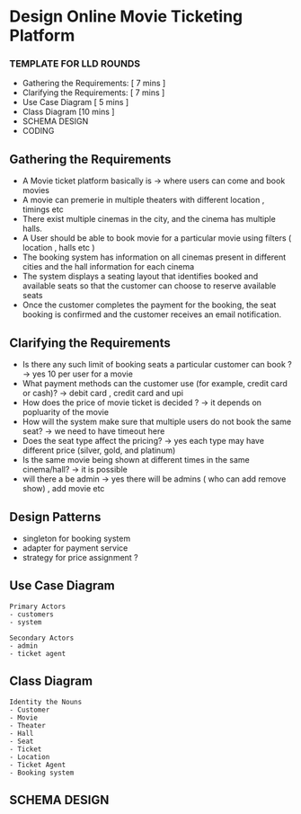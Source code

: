 # Design Online Movie Ticketing Platform

### TEMPLATE FOR LLD ROUNDS
- Gathering the Requirements: [ 7 mins ]
- Clarifying the Requirements: [ 7 mins ]
- Use Case Diagram [ 5 mins ]
- Class Diagram [10 mins ]
- SCHEMA DESIGN
- CODING 


## Gathering the Requirements
- A Movie ticket platform basically is -> where users can come and book movies
- A movie can premerie in multiple theaters with different location , timings etc
- There exist multiple cinemas in the city, and the cinema has multiple halls.
- A User should be able to book movie for a particular movie using filters ( location , halls etc )
- The booking system has information on all cinemas present in different cities and the hall information for each cinema
- The system displays a seating layout that identifies booked and available seats so that the customer can choose to reserve available seats
- Once the customer completes the payment for the booking, the seat booking is confirmed and the customer receives an email notification.


## Clarifying the Requirements
- Is there any such limit of booking seats a particular customer can book ? -> yes 10 per user for a movie
- What payment methods can the customer use (for example, credit card or cash)? -> debit card , credit card and upi
- How does the price of movie ticket is decided ? -> it depends on popluarity of the movie 
- How will the system make sure that multiple users do not book the same seat? -> we need to have timeout here
- Does the seat type affect the pricing? -> yes each type may have different price (silver, gold, and platinum)
- Is the same movie being shown at different times in the same cinema/hall? -> it is possible
- will there a be admin -> yes there will be admins ( who can add remove show) , add movie etc

## Design Patterns
- singleton for booking system
- adapter for payment service
- strategy for price assignment ?

## Use Case Diagram
```
Primary Actors
- customers
- system 

Secondary Actors
- admin
- ticket agent
```

## Class Diagram

```
Identity the Nouns
- Customer
- Movie
- Theater
- Hall
- Seat
- Ticket
- Location
- Ticket Agent
- Booking system
```

## SCHEMA DESIGN

